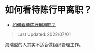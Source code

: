 # 如何看待陈行甲离职？

- [如何看待陈行甲离职？](https://www.zhihu.com/question/53237421/answer/2553891629)

>Last Updated: 2022/07/01

海瑞型的人其实不适合做组织管理工作。